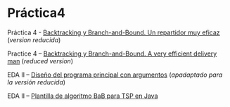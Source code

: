 # Práctica4

Práctica 4 - [Backtracking y Branch-and-Bound. Un repartidor muy eficaz](https://ualeda2.github.io/practica4/index) (_version reducida_)

Practice 4 – [Backtracking y Branch-and-Bound. A very efficient delivery man](https://ualeda2.github.io/practica4/index_en) (_reduced version_)

EDA II – [Diseño del programa principal con argumentos](https://ualeda2.github.io/practica4/mainWithArguments) (_apadaptado para la versión reducida_)

EDA II – [Plantilla de algoritmo BaB para TSP en Java](https://ualeda2.github.io/practica4/BaBTST_plantilla)